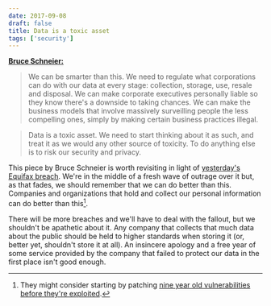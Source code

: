 ```yaml
---
date: 2017-09-08
draft: false
title: Data is a toxic asset
tags: ['security']
---
```


**[Bruce Schneier:](https://www.schneier.com/blog/archives/2016/03/data_is_a_toxic.html)**

> We can be smarter than this. We need to regulate what corporations can do with our data at every stage: collection, storage, use, resale and disposal. We can make corporate executives personally liable so they know there's a downside to taking chances. We can make the business models that involve massively surveilling people the less compelling ones, simply by making certain business practices illegal.<!-- excerpt -->

> Data is a toxic asset. We need to start thinking about it as such, and treat it as we would any other source of toxicity. To do anything else is to risk our security and privacy.

This piece by Bruce Schneier is worth revisiting in light of [yesterday's Equifax breach](https://www.theverge.com/2017/9/7/16270808/equifax-data-breach-us-identity-theft). We're in the middle of a fresh wave of outrage over it but, as that fades, we should remember that we can do better than this. Companies and organizations that hold and collect our personal information can do better than this[^1].

There will be more breaches and we'll have to deal with the fallout, but we shouldn't be apathetic about it. Any company that collects that much data about the public should be held to higher standards when storing it (or, better yet, shouldn't store it at all). An insincere apology and a free year of some service provided by the company that failed to protect our data in the first place isn't good enough.

[^1]: They might consider starting by patching [nine year old vulnerabilities before they're exploited](https://qz.com/1073221/the-hackers-who-broke-into-equifax-exploited-a-nine-year-old-security-flaw/).
